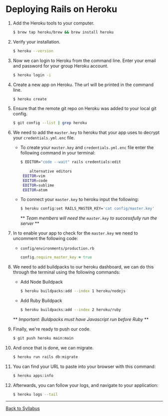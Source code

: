 # Deploying Rails on Heroku

1. Add the Heroku tools to your computer.

   ```bash
   $ brew tap heroku/brew && brew install heroku
   ```

2. Verify your installation.

   ```bash
   $ heroku --version
   ```

3. Now we can login to Heroku from the command line. Enter your email and password for your group Heroku account.

   ```bash
   $ heroku login -i
   ```

4. Create a new app on Heroku. The url will be printed in the command line.

   ```bash
   $ heroku create
   ```

5. Ensure that the remote git repo on Heroku was added to your local git config.

   ```bash
   $ git config --list | grep heroku
   ```

6. We need to add the `master.key` to heroku that your app uses to decrypt your `credentials.yml.enc` file.

   - To create your `master.key` and `credentials.yml.enc` file enter the following command in your terminal:

     ```bash
     $ EDITOR="code --wait" rails credentials:edit
         
         alternative editors
      EDITOR=vim
      EDITOR=code
      EDITOR=sublime
      EDITOR=atom
     ```
      

   - To connect your `master.key` to heroku input the following:

     ```bash
     $ heroku config:set RAILS_MASTER_KEY='cat config/master.key'
     ```

     ** _Team members will need the `master.key` to successfully run the server_ **

7. In to enable your app to check for the `master.key` we need to uncomment the following code:

   - `config/environments/production.rb`

     ```ruby
     config.require_master_key = true
     ```

8. We need to add buildpacks to our heroku dashboard, we can do this through the terminal using the following commands:

   - Add Node Buildpack

     ```bash
     $ heroku buildpacks:add --index 1 heroku/nodejs
     ```

   - Add Ruby Buildpack
     ```bash
     $ heroku buildpacks:add --index 2 heroku/ruby
     ```

   ** _Important: Buldpacks must have Javascript run before Ruby_ **

9. Finally, we're ready to push our code.

   ```bash
   $ git push heroku main:main
   ```

10. And once that is done, we can migrate.

    ```bash
    $ heroku run rails db:migrate
    ```

11. You can find your URL to paste into your browser with this command:

    ```bash
    $ heroku apps:info
    ```

12. Afterwards, you can follow your logs, and navigate to your application:

    ```bash
    $ heroku logs --tail
    ```

---

[Back to Syllabus](../README.md#unit-ten-capstone-project-mvp)
